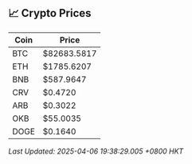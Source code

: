 ## 📈 Crypto Prices

| Coin | Price |
| ---- | ----- |
| BTC | $82683.5817 |
| ETH | $1785.6207 |
| BNB | $587.9647 |
| CRV | $0.4720 |
| ARB | $0.3022 |
| OKB | $55.0035 |
| DOGE | $0.1640 |

_Last Updated: 2025-04-06 19:38:29.005 +0800 HKT_